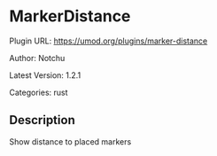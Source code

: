 # MarkerDistance

Plugin URL: https://umod.org/plugins/marker-distance

Author: Notchu

Latest Version: 1.2.1

Categories: rust

## Description

Show distance to placed markers
